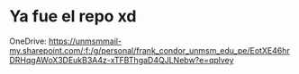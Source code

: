 # Ya fue el repo xd
OneDrive: https://unmsmmail-my.sharepoint.com/:f:/g/personal/frank_condor_unmsm_edu_pe/EotXE46hrDRHqgAWoX3DEukB3A4z-xTFBThgaD4QJLNebw?e=qplvey

